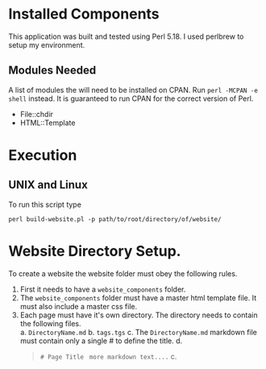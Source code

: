 # Installed Components
This application was built and tested using Perl 5.18. I used perlbrew to setup my environment. 

## Modules Needed
A list of modules the will need to be installed on CPAN. Run ``perl -MCPAN -e shell`` instead. It is guaranteed to run CPAN for the correct version of Perl. 

  * File::chdir
  * HTML::Template

# Execution

## UNIX and Linux
To run this script type

~~~~~~~~~~~~~~~~~~~~~~~~
perl build-website.pl -p path/to/root/directory/of/website/
~~~~~~~~~~~~~~~~~~~~~~~~

# Website Directory Setup. 
To create a website the website folder must obey the following rules. 

  1. First it needs to have a ``website_components`` folder. 
  2. The ``website_components`` folder must have a master html template file. It must also include a master css file. 
  3. Each page must have it's own directory. The directory needs to contain the following files.  
    a. ``DirectoryName.md``
    b. ``tags.tgs``
    c. The ``DirectoryName.md`` markdown file must contain only a single \# to define the title. 
    d. 
        > `` # Page Title ``
        > `` more markdown text....``
    c. 
        

